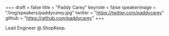 +++
draft = false
title = "Paddy Carey"
keynote = false
speakerimage = "/img/speakers/paddycarey.jpg"
twitter = "https://twitter.com/paddycarey"
github = "https://github.com/paddycarey"
+++

Lead Engineer @ ShopKeep.